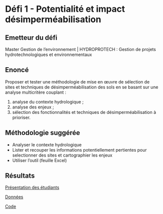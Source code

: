 # Défi 1 - Potentialité et impact désimperméabilisation

## Emetteur du défi

Master Gestion de l’environnement | HYDROPROTECH : Gestion de projets hydrotechnologiques et environnementaux

## Enoncé 

Proposer et tester une méthodologie de mise en œuvre de sélection de sites et techniques de désimperméabilisation des sols en se basant sur une analyse multicritère couplant : 
1. analyse du contexte hydrologique ; 
2. analyse des enjeux ; 
3. sélection des fonctionnalités et techniques de désimperméabilisation à prioriser.

## Méthodologie suggérée

* Analyser le contexte hydrologique
* Lister et recouper les informations potentiellement pertientes pour selectionner des sites et cartographier les enjeux
* Utiliser l’outil (feuille Excel)

## Résultats 

[Présentation des étudiants](https://github.com/CRIGE-PACA-lab/hackathon_crige_2025/blob/main/resultats/Nice/D%C3%A9fi%201%20-%20Potentialit%C3%A9%20et%20impact%20d%C3%A9simperm%C3%A9abilisation/Equipe%205%20-%20pr%C3%A9sentation%20et%20docs%20de%20travail/Diapo%20Groupe%205%20Passage%201.pdf)

[Données](https://github.com/CRIGE-PACA-lab/hackathon_crige_2025/tree/main/resultats/Nice/D%C3%A9fi%201%20-%20Potentialit%C3%A9%20et%20impact%20d%C3%A9simperm%C3%A9abilisation/Equipe%205%20-%20pr%C3%A9sentation%20et%20docs%20de%20travail/SIG/SHP)

[Code](https://github.com/CRIGE-PACA-lab/hackathon_crige_2025/tree/main/resultats/Nice/D%C3%A9fi%201%20-%20Potentialit%C3%A9%20et%20impact%20d%C3%A9simperm%C3%A9abilisation/Equipe%205%20-%20pr%C3%A9sentation%20et%20docs%20de%20travail/Code)
